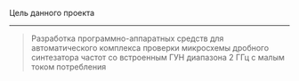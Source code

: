 Цель данного проекта
***
>Разработка программно-аппаратных средств для автоматического комплекса проверки микросхемы дробного синтезатора частот со встроенным ГУН диапазона 2 ГГц с малым током потребления
